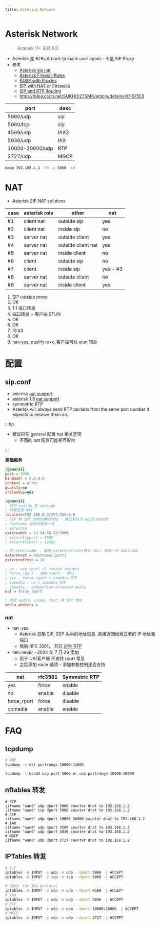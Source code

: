 ```yaml
---
title: Asterisk Network
---
```


# Asterisk Network

> Asterisk 11+ 支持 ICE

- Asterisk 是 B2BUA back-to-back user agent - 不是 SIP Proxy
- 参考
  - [Asterisk sip nat](https://www.voip-info.org/asterisk-sip-nat)
  - [Asterisk Firewall Rules](https://www.voip-info.org/asterisk-firewall-rules)
  - [PJSIP with Proxies](https://wiki.asterisk.org/wiki/display/AST/PJSIP+with+Proxies)
  - [SIP with NAT or Firewalls](https://www.asteriskguru.com/tutorials/sip_nat_oneway_or_no_audio_asterisk.html)
  - [SIP and RTP Routing](https://www.asterisk.org/sip-and-rtp-routing/)
  - https://blog.csdn.net/SUKHOI27SMK/article/details/40107553

| port            | desc |
| --------------- | ---- |
| 5060/udp        | sip  |
| 5060/tcp        | sip  |
| 4569/udp        | IAX2 |
| 5036/udp        | IAX  |
| 10000-20000/udp | RTP  |
| 2727/udp        | MGCP |

```bash
nmap 192.168.1.1 -P0 -p 5060 -sU
```

# NAT

- [Asterisk SIP NAT solutions](https://www.voip-info.org/asterisk-sip-nat-solutions/)

| case | asterisk role | other              | nat      |
| ---- | ------------- | ------------------ | -------- |
| #1   | client nat    | outside sip        | yes      |
| #2   | client nat    | inside sip         | no       |
| #3   | server nat    | outside client     | yes      |
| #4   | server nat    | outside client nat | yes      |
| #5   | server nat    | inside client      | no       |
| #6   | client        | outside sip        | no       |
| #7   | client        | inside sip         | yes - #3 |
| #8   | server nat    | outside client     | no       |
| #9   | server nat    | inside client      | yes      |

1. SIP outside proxy
2. OK
3. 1:1 端口转发
4. 端口转发 + 客户端 STUN
5. OK
6. OK
7. 同 #3
8. OK
9. nat=yes, qualify=xxx, 客户端可以 stun 辅助

# 配置
## sip.conf

* asterisk [nat support](https://github.com/asterisk/asterisk/blob/master/configs/samples/sip.conf.sample#L869)
* asterisk 1.8 [nat support](https://github.com/asterisk/asterisk/blob/1.8/configs/sip.conf.sample#L761)
* symmetric RTP
* Asterisk will always send RTP packets from the same port number it expects to receive them on.

:::tip

* 建议只在 general 配置 nat 相关选项
  * 不同的 nat 配置可能相互影响

:::

__基础服务__

```ini
[general]
port = 5060
bindaddr = 0.0.0.0
context = error
qualify=no
srvlookup=yes
```

```ini
[general]
; 区分 inside 和 outside
; 判断是否 NAT
localnet=192.168.0.0/255.255.0.0
; SIP 和 SDP 使用的静态地址 - 端口默认为 udpbindaddr
; hostname 启动时查询一次
; externip
externaddr = 12.34.56.78:9900
; externtcpport = 9900
; externtlsport = 12600

; 同 externaddr - 每隔 externrefresh(默认 10s) 查询一次 hostname
externhost = hostname[:port]
externrefresh = 10

; no - use rport if remote request
; force_rport - 强制 rport - 默认
; yes - force_rport + comedia RTP
; comedia - no + comedia RTP
; comedia - connection-oriented media
nat = force_rport

; 修改 audio, video, text 等 SDP 地址
media_address =
```

### nat

- nat=yes
  - Asterisk 忽略 SIP, SDP 头中的地址信息, 直接返回给发送者的 IP 地址和端口
  - 强制 RFC 3581， 开启 [对称 RTP](https://www.voip-info.org/rtp-symmetric)
- net=never - 2004 年 7 月 29 添加
  - 用于 UA/客户端 不支持 rport 常见
  - 之后添加 route 选项 - 添加参数控制是否支持

| nat         | rfc3581 | Symmetric RTP |
| ----------- | ------- | ------------- |
| yes         | force   | enable        |
| no          | enable  | disable       |
| force_rport | force   | disable       |
| comedia     | enable  | enable        |

# FAQ

## tcpdump

```bash
# UDP
tcpdump -n dst portrange 10000-11000

tcpdump -i bond3 udp port 5060 or udp portrange 10000-20000
```

## nftables 转发

```
# SIP
iifname "wan0" udp dport 5060 counter dnat to 192.168.1.2
iifname "wan0" tcp dport 5060 counter dnat to 192.168.1.2
# RTP
iifname "wan0" udp dport 10000-20000 counter dnat to 192.168.1.2
# IAX
iifname "wan0" udp dport 4569 counter dnat to 192.168.1.2
iifname "wan0" udp dport 5036 counter dnat to 192.168.1.2
# MGCP
iifname "wan0" udp dport 2727 counter dnat to 192.168.1.2
```

## IPTables 转发

```bash
# SIP
iptables -A INPUT -p udp -m udp --dport 5060 -j ACCEPT
iptables -A INPUT -p tcp -m tcp --dport 5060 -j ACCEPT

# IAX2- the IAX protocol
iptables -A INPUT -p udp -m udp --dport 4569 -j ACCEPT
# IAX
iptables -A INPUT -p udp -m udp --dport 5036 -j ACCEPT
# RTP
iptables -A INPUT -p udp -m udp --dport 10000:20000 -j ACCEPT
# MGCP
iptables -A INPUT -p udp -m udp --dport 2727 -j ACCEPT
```
